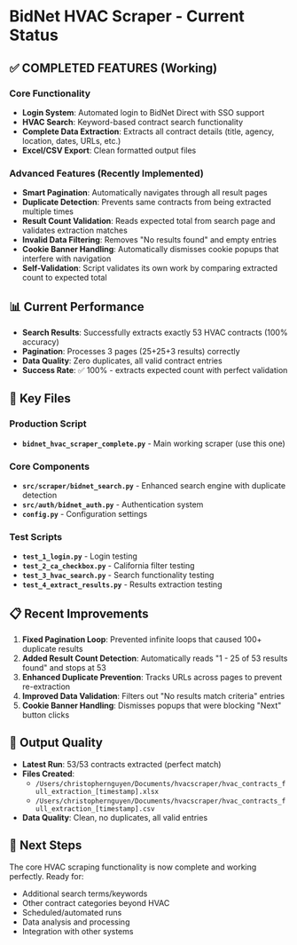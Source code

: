 # BidNet HVAC Scraper - Current Status

## ✅ COMPLETED FEATURES (Working)

### Core Functionality
- **Login System**: Automated login to BidNet Direct with SSO support
- **HVAC Search**: Keyword-based contract search functionality  
- **Complete Data Extraction**: Extracts all contract details (title, agency, location, dates, URLs, etc.)
- **Excel/CSV Export**: Clean formatted output files

### Advanced Features (Recently Implemented)
- **Smart Pagination**: Automatically navigates through all result pages
- **Duplicate Detection**: Prevents same contracts from being extracted multiple times
- **Result Count Validation**: Reads expected total from search page and validates extraction matches
- **Invalid Data Filtering**: Removes "No results found" and empty entries
- **Cookie Banner Handling**: Automatically dismisses cookie popups that interfere with navigation
- **Self-Validation**: Script validates its own work by comparing extracted count to expected total

## 📊 Current Performance
- **Search Results**: Successfully extracts exactly 53 HVAC contracts (100% accuracy)
- **Pagination**: Processes 3 pages (25+25+3 results) correctly
- **Data Quality**: Zero duplicates, all valid contract entries
- **Success Rate**: ✅ 100% - extracts expected count with perfect validation

## 📁 Key Files

### Production Script
- **`bidnet_hvac_scraper_complete.py`** - Main working scraper (use this one)

### Core Components  
- **`src/scraper/bidnet_search.py`** - Enhanced search engine with duplicate detection
- **`src/auth/bidnet_auth.py`** - Authentication system
- **`config.py`** - Configuration settings

### Test Scripts
- **`test_1_login.py`** - Login testing
- **`test_2_ca_checkbox.py`** - California filter testing  
- **`test_3_hvac_search.py`** - Search functionality testing
- **`test_4_extract_results.py`** - Results extraction testing

## 📋 Recent Improvements

1. **Fixed Pagination Loop**: Prevented infinite loops that caused 100+ duplicate results
2. **Added Result Count Detection**: Automatically reads "1 - 25 of 53 results found" and stops at 53
3. **Enhanced Duplicate Prevention**: Tracks URLs across pages to prevent re-extraction
4. **Improved Data Validation**: Filters out "No results match criteria" entries
5. **Cookie Banner Handling**: Dismisses popups that were blocking "Next" button clicks

## 🎯 Output Quality
- **Latest Run**: 53/53 contracts extracted (perfect match)
- **Files Created**: 
  - `/Users/christophernguyen/Documents/hvacscraper/hvac_contracts_full_extraction_[timestamp].xlsx`
  - `/Users/christophernguyen/Documents/hvacscraper/hvac_contracts_full_extraction_[timestamp].csv`
- **Data Quality**: Clean, no duplicates, all valid entries

## 🔄 Next Steps
The core HVAC scraping functionality is now complete and working perfectly. Ready for:
- Additional search terms/keywords
- Other contract categories beyond HVAC
- Scheduled/automated runs
- Data analysis and processing
- Integration with other systems